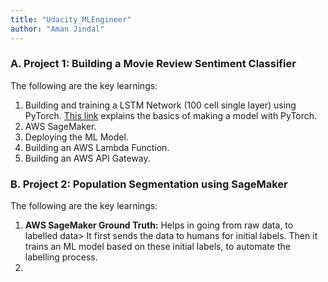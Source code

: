 ```yaml
---
title: "Udacity_MLEngineer"
author: "Aman Jindal"
---
```


### A. Project 1: Building a Movie Review Sentiment Classifier

The following are the key learnings:

1. Building and training a LSTM Network (100 cell single layer) using PyTorch. <a href="https://pythonprogramming.net/training-deep-learning-neural-network-pytorch/" target="_blank">This link</a> explains the basics of making a model with PyTorch.
2. AWS SageMaker.
3. Deploying the ML Model.
4. Building an AWS Lambda Function.
5. Building an AWS API Gateway.
  
### B. Project 2: Population Segmentation using SageMaker

The following are the key learnings:

1. **AWS SageMaker Ground Truth:** Helps in going from raw data, to labelled data> It first sends the data to humans for initial labels. Then it trains an ML model based on these initial labels, to automate the labelling process. 
2. 
